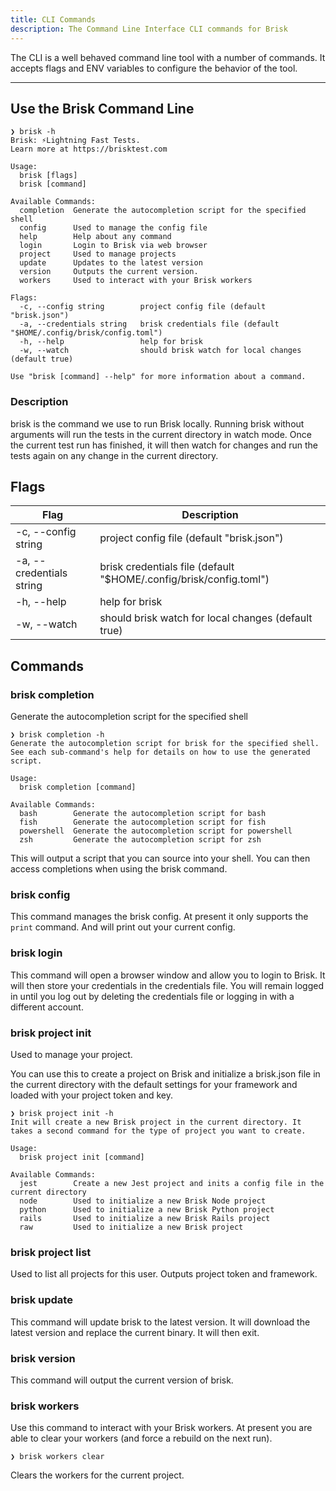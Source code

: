 ```yaml
---
title: CLI Commands
description: The Command Line Interface CLI commands for Brisk
---
```


The CLI is a well behaved command line tool with a number of commands. It accepts flags and ENV variables to configure the behavior of the tool.

---

## Use the Brisk Command Line

```shellscript
❯ brisk -h
Brisk: ⚡Lightning Fast Tests.
Learn more at https://brisktest.com

Usage:
  brisk [flags]
  brisk [command]

Available Commands:
  completion  Generate the autocompletion script for the specified shell
  config      Used to manage the config file
  help        Help about any command
  login       Login to Brisk via web browser
  project     Used to manage projects
  update      Updates to the latest version
  version     Outputs the current version.
  workers     Used to interact with your Brisk workers

Flags:
  -c, --config string        project config file (default "brisk.json")
  -a, --credentials string   brisk credentials file (default "$HOME/.config/brisk/config.toml")
  -h, --help                 help for brisk
  -w, --watch                should brisk watch for local changes (default true)

Use "brisk [command] --help" for more information about a command.
```

### Description

brisk is the command we use to run Brisk locally. Running brisk without arguments will run the tests in the current directory in watch mode. Once the current test run has finished, it will then watch for changes and run the tests again on any change in the current directory.

## Flags

| Flag                     | Description                                                        |
| ------------------------ | ------------------------------------------------------------------ |
| -c, --config string      | project config file (default "brisk.json")                         |
| -a, --credentials string | brisk credentials file (default "$HOME/.config/brisk/config.toml") |
| -h, --help               | help for brisk                                                     |
| -w, --watch              | should brisk watch for local changes (default true)                |

## Commands

### brisk completion

Generate the autocompletion script for the specified shell

```shellscript
❯ brisk completion -h
Generate the autocompletion script for brisk for the specified shell.
See each sub-command's help for details on how to use the generated script.

Usage:
  brisk completion [command]

Available Commands:
  bash        Generate the autocompletion script for bash
  fish        Generate the autocompletion script for fish
  powershell  Generate the autocompletion script for powershell
  zsh         Generate the autocompletion script for zsh
```

This will output a script that you can source into your shell. You can then access completions when using the brisk command.

### brisk config

This command manages the brisk config. At present it only supports the `print` command. And will print out your current config.

### brisk login

This command will open a browser window and allow you to login to Brisk. It will then store your credentials in the credentials file. You will remain logged in until you log out by deleting the credentials file or logging in with a different account.

### brisk project init

Used to manage your project.

You can use this to create a project on Brisk and initialize a brisk.json file in the current directory with the default settings for your framework and loaded with your project token and key.

```shellscript
❯ brisk project init -h
Init will create a new Brisk project in the current directory. It takes a second command for the type of project you want to create.

Usage:
  brisk project init [command]

Available Commands:
  jest        Create a new Jest project and inits a config file in the current directory
  node        Used to initialize a new Brisk Node project
  python      Used to initialize a new Brisk Python project
  rails       Used to initialize a new Brisk Rails project
  raw         Used to initialize a new Brisk project

```
### brisk project list

Used to list all projects for this user. Outputs project token and framework.

### brisk update

This command will update brisk to the latest version. It will download the latest version and replace the current binary. It will then exit.

### brisk version

This command will output the current version of brisk.

### brisk workers

Use this command to interact with your Brisk workers. At present you are able to clear your workers (and force a rebuild on the next run).

```shellscript
❯ brisk workers clear
```

Clears the workers for the current project.
